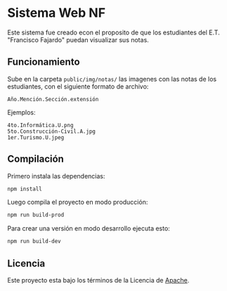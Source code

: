 # Sistema Web NF

Este sistema fue creado econ el proposito de que los estudiantes del E.T. "Francisco Fajardo" puedan visualizar sus notas.

## Funcionamiento

Sube en la carpeta `public/img/notas/` las imagenes con las notas de los estudiantes, con el siguiente formato de archivo:

```
Año.Mención.Sección.extensión
```

Ejemplos:

```
4to.Informática.U.png
5to.Construcción-Civil.A.jpg
1er.Turismo.U.jpeg
```

## Compilación

Primero instala las dependencias:

```sh
npm install
```

Luego compila el proyecto en modo producción:

```sh
npm run build-prod
```

Para crear una versión en modo desarrollo ejecuta esto:

```sh
npm run build-dev
```

## Licencia

Este proyecto esta bajo los términos de la Licencia de [Apache](https://github.com/francisco-fajardo/inicio/blob/master/LICENSE).
